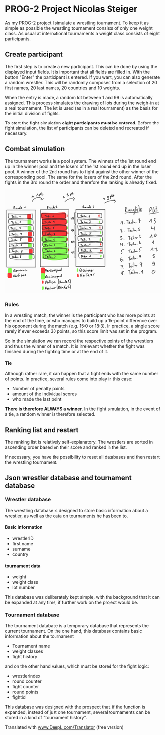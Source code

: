 # PROG-2 Project Nicolas Steiger

As my PROG-2 project I simulate a wrestling tournament. To keep it as simple as possible the wrestling tournament consists of only one weight class. As usual at international tournaments a weight class consists of eight participants.

## Create participant

The first step is to create a new participant. This can be done by using the displayed input fields. It is important that all fields are filled in. With the button "Enter" the participant is entered. If you want, you can also generate a random wrestler. This will be randomly composed from a selection of 20 first names, 20 last names, 20 countries and 10 weights.

When the entry is made, a random lot between 1 and 99 is automatically assigned. This process simulates the drawing of lots during the weigh-in at a real tournament. The lot is used (as in a real tournament) as the basis for the initial division of fights. 

To start the fight simulation **eight participants must be entered**. Before the fight simulation, the list of participants can be deleted and recreated if necessary.

## Combat simulation
The tournament works in a pool system. The winners of the 1st round end up in the winner pool and the losers of the 1st round end up in the loser pool. A winner of the 2nd round has to fight against the other winner of the corresponding pool. The same for the losers of the 2nd round. After the fights in the 3rd round the order and therefore the ranking is already fixed.

![Screenshot tournament logic](/assets/images/ScreenshotTurnierlogik.jpg)

### Rules 
In a wrestling match, the winner is the participant who has more points at the end of the time, or who manages to build up a 15-point difference over his opponent during the match (e.g. 15:0 or 18:3). In practice, a single score rarely if ever exceeds 30 points, so this score limit was set in the program.

So in the simulation we can record the respective points of the wrestlers and thus the winner of a match. It is irrelevant whether the fight was finished during the fighting time or at the end of it. 

#### Tie
Although rather rare, it can happen that a fight ends with the same number of points. In practice, several rules come into play in this case:
* Number of penalty points
* amount of the individual scores
* who made the last point

**There is therefore ALWAYS a winner.** In the fight simulation, in the event of a tie, a random winner is therefore selected.

## Ranking list and restart
The ranking list is relatively self-explanatory. The wrestlers are sorted in ascending order based on their score and ranked in the list. 

If necessary, you have the possibility to reset all databases and then restart the wrestling tournament.

## Json wrestler database and tournament database
### Wrestler database
The wrestling database is designed to store basic information about a wrestler, as well as the data on tournaments he has been to. 

#### Basic information

* wrestlerID
* first name
* surname
* country

#### tournament data

* weight
* weight class
* lot number

This database was deliberately kept simple, with the background that it can be expanded at any time, if further work on the project would be.

### Tournament database
The tournament database is a temporary database that represents the current tournament. On the one hand, this database contains basic information about the tournament

* Tournament name
* weight classes
* fight history

and on the other hand values, which must be stored for the fight logic:

* wrestlerindex
* round counter
* fight counter
* round points
* fightid

This database was designed with the prospect that, if the function is expanded, instead of just one tournament, several tournaments can be stored in a kind of "tournament history".

Translated with www.DeepL.com/Translator (free version)